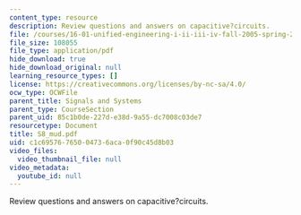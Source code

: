 ```yaml
---
content_type: resource
description: Review questions and answers on capacitive?circuits.
file: /courses/16-01-unified-engineering-i-ii-iii-iv-fall-2005-spring-2006/c1c69576765004736aca0f90c45d8b03_S8_mud.pdf
file_size: 108055
file_type: application/pdf
hide_download: true
hide_download_original: null
learning_resource_types: []
license: https://creativecommons.org/licenses/by-nc-sa/4.0/
ocw_type: OCWFile
parent_title: Signals and Systems
parent_type: CourseSection
parent_uid: 85c1b0de-227d-e38d-9a55-dc7008c03de7
resourcetype: Document
title: S8_mud.pdf
uid: c1c69576-7650-0473-6aca-0f90c45d8b03
video_files:
  video_thumbnail_file: null
video_metadata:
  youtube_id: null
---
```

Review questions and answers on capacitive?circuits.
